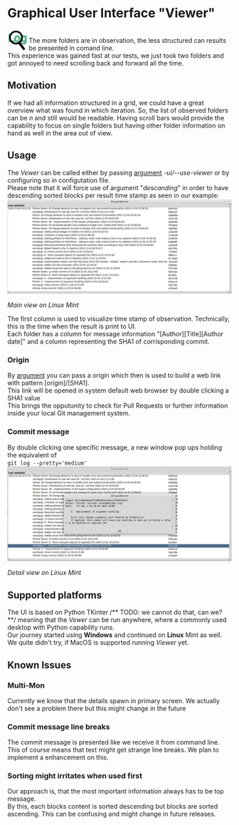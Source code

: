 # Graphical User Interface "Viewer"
<img src="../static/favicon.png" alt="GitObserver Logo" style="max-width: 100%; float: left;" width="48px" ></img>  
The more folders are in observation, the less structured can results be presented in comand line.  
This experience was gained fast at our tests, we just took two folders and got annoyed to need scrolling back and forward all the time.  

## Motivation
If we had all information structured in a grid, we could have a great overview what was found in which iteration.
So, the list of observed folders can be _n_ and still would be readable. Having scroll bars would provide the capability to focus on single folders but having other folder information on hand as well in the area out of view.

## Usage
The _Vewer_ can be called either by passing [argument](./Arguments.md) _-ui/--use-viewer_ or by configuring so in configutation file. <br>Please note that it will force use of argument "_descanding_" in order to have descending sorted blocks per result time stamp as seen in our example:  
<img src="./img/LinuxMint_ViewerMain.png" alt="Main view on Linux Mint" style="display: block;" width="850px" />  
_Main view on Linux Mint_  

The first column is used to visualize time stamp of observation. Technically, this is the time when the result is print to UI.  
Each folder has a column for message information "[Author][Title][Author date]" and a column representing the SHA1 of corrisponding commit.  

### Origin
By [argument](./Arguments.md) you can pass a origin which then is used to build a web link with pattern [origin]/[SHA1].  
This link will be opened in system default web browser by double clicking a SHA1 value  
This brings the opputunity to check for Pull Requests or further information inside your local Git management system.  

### Commit message
By double clicking one specific message, a new window pop ups holding the equivalent of  
`git log --pretty='medium'`  
<img src="./img/LinuxMint_ViewerDetails.png" alt="Main view on Linux Mint" style="display: block;" width="850px" />  
_Detail view on Linux Mint_  

## Supported platforms
The UI is based on Python TKinter /\*\* TODO: we cannot do that, can we? \*\*/ meaning that the _Vewer_ can be run anywhere, where a commonly used desktop with Python capability runs.  
Our journey started using **Windows** and continued on **Linux** Mint as well.  
We quite didn't try, if MacOS is supported running _Viewer_ yet.  

## Known Issues  
### Multi-Mon  
Currently we know that the details spawn in primary screen. We actually don't see a problem there but this might change in the future  

### Commit message line breaks
The commit message is presented like we receive it from command line.  
This of course means that text might get strange line breaks. We plan to implement a enhancement on this.

### Sorting might irritates when used first  
Our approach is, that the most important information always has to be top message.  
By this, each blocks content is sorted descending but blocks are sorted ascending. This can be confusing and might change in future releases.  